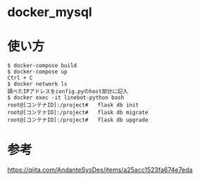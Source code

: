 # docker_mysql

# 使い方

```
$ docker-compose build
$ docker-compose up
Ctrl + C
$ docker network ls
調べたIPアドレスをconfig.pyのhost部分に記入
$ docker exec -it linebot-python bash
root@[コンテナID]:/project#   flask db init
root@[コンテナID]:/project#   flask db migrate
root@[コンテナID]:/project#   flask db upgrade
```

# 参考
https://qiita.com/AndanteSysDes/items/a25acc1523fa674e7eda
